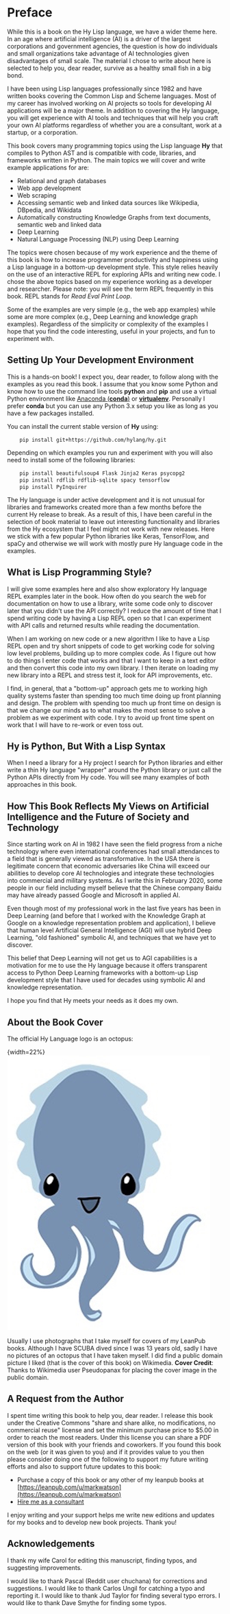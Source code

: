 # Preface

While this is a book on the Hy Lisp language, we have a wider theme here. In an age where artificial intelligence (AI) is a driver of the largest corporations and government agencies, the question is how do individuals and small organizations take advantage of AI technologies given disadvantages of small scale. The material I chose to write about here is selected to help you, dear reader, survive as a healthy small fish in a big bond.

I have been using Lisp languages professionally since 1982 and have written books covering the Common Lisp and Scheme languages. Most of my career has involved working on AI projects so tools for developing AI applications will be a major theme. In addition to covering the Hy language, you will get experience with AI tools and techniques that will help you craft your own AI platforms regardless of whether you are a consultant, work at a startup, or a corporation.

This book covers many programming topics using the Lisp language **Hy** that compiles to Python AST and is compatible with code, libraries, and frameworks written in Python. The main topics we will cover and write example applications for are:

- Relational and graph databases
- Web app development
- Web scraping
- Accessing semantic web and linked data sources like Wikipedia, DBpedia, and Wikidata
- Automatically constructing Knowledge Graphs from text documents, semantic web and linked data
- Deep Learning
- Natural Language Processing (NLP) using Deep Learning

The topics were chosen because of my work experience and the theme of this book is  how to increase programmer productivity and happiness using a Lisp language in a bottom-up development style. This style relies heavily on the use of an interactive REPL for exploring APIs and writing new code. I chose the above topics based on my experience working as a developer and researcher. Please note: you will see the term REPL frequently in this book. REPL stands for *Read Eval Print Loop*.

Some of the examples are very simple (e.g., the web app examples) while some are more complex (e.g., Deep Learning and knowledge graph examples). Regardless of the simplicity or complexity of the examples I hope that you find the code interesting, useful in your projects, and fun to experiment with.

## Setting Up Your Development Environment

This is a hands-on book! I expect you, dear reader, to follow along with the examples as you read this book. I assume that you know some Python and know how to use the command line tools **python** and **pip** and use a virtual Python environment like [Anaconda (**conda**)](https://www.anaconda.com/) or [**virtualenv**](https://virtualenv.pypa.io/en/latest/). Personally I prefer **conda** but you can use any Python 3.x setup you like as long as you have a few packages installed.

You can install the current stable version of **Hy** using:

        pip install git+https://github.com/hylang/hy.git

Depending on which examples you run and experiment with you will also need to install some of the following libraries:

        pip install beautifulsoup4 Flask Jinja2 Keras psycopg2
        pip install rdflib rdflib-sqlite spacy tensorflow
        pip install PyInquirer

The Hy language is under active development and it is not unusual for libraries and frameworks created more than a few months before the current Hy release to break. As a result of this, I have been careful in the selection of book material to leave out interesting functionality and libraries from the Hy ecosystem that I feel might not work with new releases. Here we stick with a few popular Python libraries like Keras, TensorFlow, and spaCy and otherwise we will work with mostly pure Hy language code in the examples.

## What is Lisp Programming Style?

I will give some examples here and also show exploratory Hy language REPL examples later in the book. How often do you search the web for documentation on how to use a library, write some code only to discover later that you didn't use the API correctly? I reduce the amount of time that I spend writing code by having a Lisp REPL open so that I can experiment with API calls and returned results while reading the documentation.

When I am working on new code or a new algorithm I like to have a Lisp REPL open and try short snippets of code to get working code for solving low level problems, building up to more complex code. As I figure out how to do things I enter code that works and that I want to keep in a text editor and then convert this code into my own library. I then iterate on loading my new library into a REPL and stress test it, look for API improvements, etc.

I find, in general, that a "bottom-up" approach gets me to working high quality systems faster than spending too much time doing up front planning and design. The problem with spending too much up front time on design is that we change our minds as to what makes the most sense to solve a problem as we experiment with code. I try to avoid up front time spent on work that I will have to re-work or even toss out.

## Hy is Python, But With a Lisp Syntax

When I need a library for a Hy project I search for Python libraries and either write a thin Hy language "wrapper" around the Python library or just call the Python APIs directly from Hy code. You will see many examples of both approaches in this book.

## How This Book Reflects My Views on Artificial Intelligence and the Future of Society and Technology

Since starting work on AI in 1982 I have seen the field progress from a niche technology where even international conferences had small attendances to a field that is generally viewed as transformative. In the USA there is legitimate concern that economic adversaries like China will exceed our abilities to develop core AI technologies and integrate these technologies into commercial and military systems. As I write this in February 2020, some people in our field including myself believe that the Chinese company Baidu may have already passed Google and Microsoft in applied AI.

Even though most of my professional work in the last five years has been in Deep Learning (and before that I worked with the Knowledge Graph at Google on a knowledge representation problem and application), I believe that human level Artificial General Intelligence (AGI) will use hybrid Deep Learning, "old fashioned" symbolic AI, and techniques that we have yet to discover.

This belief that Deep Learning will not get us to AGI capabilities is a motivation for me to use the Hy language because it offers transparent access to Python Deep Learning frameworks with a bottom-up Lisp development style that I have used for decades using symbolic AI and knowledge representation.

I hope you find that Hy meets your needs as it does my own.

## About the Book Cover

The official Hy Language logo is an octopus:

{width=22%}
![The Hy Language logo Cuddles by Karen Rustad](images/hylisplogo.jpg)

Usually I use photographs that I take myself for covers of my LeanPub books. Although I have SCUBA dived since I was 13 years old, sadly I have no pictures of an octopus that I have taken myself. I did find a public domain picture I liked (that is the cover of this book) on Wikimedia. **Cover Credit**: Thanks to Wikimedia user Pseudopanax for placing the cover image in the public domain.

## A Request from the Author

I spent time writing this book to help you, dear reader. I release this book under the Creative Commons "share and share alike, no modifications, no commercial reuse" license and set the minimum purchase price to $5.00 in order to reach the most readers. Under this license you can share a PDF version of this book with your friends and coworkers. If you found this book on the web (or it was given to you) and if it provides value to you then please consider doing one of the following to support my future writing efforts and also to support future updates to this book:

- Purchase a copy of this book or any other of my leanpub books at [https://leanpub.com/u/markwatson](https://leanpub.com/u/markwatson)
- [Hire me as a consultant](https://markwatson.com/)

I enjoy writing and your support helps me write new editions and updates for my books and to develop new book projects. Thank you!

## Acknowledgements

I thank my wife Carol for editing this manuscript, finding typos, and suggesting improvements.

I would like to thank Pascal (Reddit user chuchana) for corrections and suggestions. I would like to thank Carlos Ungil for catching a typo and reporting it. I would like to thank Jud Taylor for finding several typo errors. I would like to thank Dave Smythe for finding some typos.